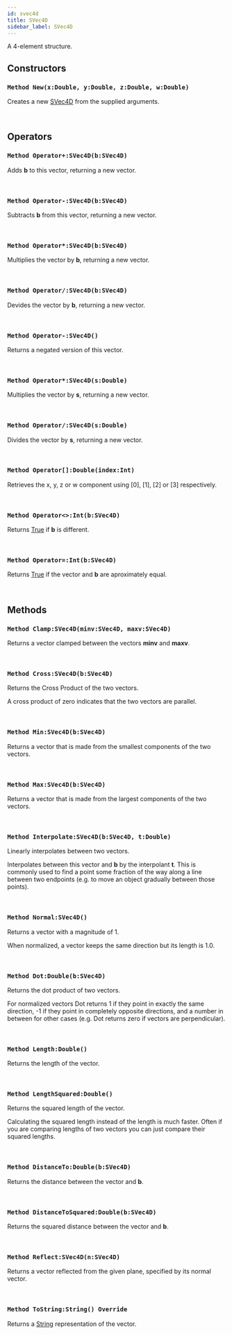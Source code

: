 ```yaml
---
id: svec4d
title: SVec4D
sidebar_label: SVec4D
---
```


A 4-element structure.


## Constructors

### `Method New(x:Double, y:Double, z:Double, w:Double)`

Creates a new [SVec4D](../../../brl/brl.vector/svec4d) from the supplied arguments.

<br/>

## Operators

### `Method Operator+:SVec4D(b:SVec4D)`

Adds <b>b</b> to this vector, returning a new vector.

<br/>

### `Method Operator-:SVec4D(b:SVec4D)`

Subtracts <b>b</b> from this vector, returning a new vector.

<br/>

### `Method Operator*:SVec4D(b:SVec4D)`

Multiplies the vector by <b>b</b>, returning a new vector.

<br/>

### `Method Operator/:SVec4D(b:SVec4D)`

Devides the vector by <b>b</b>, returning a new vector.

<br/>

### `Method Operator-:SVec4D()`

Returns a negated version of this vector.

<br/>

### `Method Operator*:SVec4D(s:Double)`

Multiplies the vector by <b>s</b>, returning a new vector.

<br/>

### `Method Operator/:SVec4D(s:Double)`

Divides the vector by <b>s</b>, returning a new vector.

<br/>

### `Method Operator[]:Double(index:Int)`

Retrieves the x, y, z or w component using [0], [1], [2] or [3] respectively.

<br/>

### `Method Operator<>:Int(b:SVec4D)`

Returns [True](../../../brl/brl.blitz/#true) if <b>b</b> is different.

<br/>

### `Method Operator=:Int(b:SVec4D)`

Returns [True](../../../brl/brl.blitz/#true) if the vector and <b>b</b> are aproximately equal.

<br/>

## Methods

### `Method Clamp:SVec4D(minv:SVec4D, maxv:SVec4D)`

Returns a vector clamped between the vectors <b>minv</b> and <b>maxv</b>.

<br/>

### `Method Cross:SVec4D(b:SVec4D)`

Returns the Cross Product of the two vectors.

A cross product of zero indicates that the two vectors are parallel.


<br/>

### `Method Min:SVec4D(b:SVec4D)`

Returns a vector that is made from the smallest components of the two vectors.

<br/>

### `Method Max:SVec4D(b:SVec4D)`

Returns a vector that is made from the largest components of the two vectors.

<br/>

### `Method Interpolate:SVec4D(b:SVec4D, t:Double)`

Linearly interpolates between two vectors.

Interpolates between this vector and <b>b</b> by the interpolant <b>t</b>.
This is commonly used to find a point some fraction of the way along a line between two endpoints (e.g. to move an object gradually between those points).


<br/>

### `Method Normal:SVec4D()`

Returns a vector with a magnitude of 1.

When normalized, a vector keeps the same direction but its length is 1.0.


<br/>

### `Method Dot:Double(b:SVec4D)`

Returns the dot product of two vectors.

For normalized vectors Dot returns 1 if they point in exactly the same direction, -1 if they point in completely opposite directions,
and a number in between for other cases (e.g. Dot returns zero if vectors are perpendicular).


<br/>

### `Method Length:Double()`

Returns the length of the vector.

<br/>

### `Method LengthSquared:Double()`

Returns the squared length of the vector.

Calculating the squared length instead of the length is much faster.
Often if you are comparing lengths of two vectors you can just compare their squared lengths.


<br/>

### `Method DistanceTo:Double(b:SVec4D)`

Returns the distance between the vector and <b>b</b>.

<br/>

### `Method DistanceToSquared:Double(b:SVec4D)`

Returns the squared distance between the vector and <b>b</b>.

<br/>

### `Method Reflect:SVec4D(n:SVec4D)`

Returns a vector reflected from the given plane, specified by its normal vector.

<br/>

### `Method ToString:String() Override`

Returns a [String](../../../brl/brl.blitz/#string) representation of the vector.

<br/>

